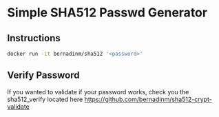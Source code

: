 # Simple SHA512 Passwd Generator

## Instructions

```bash
docker run -it bernadinm/sha512 '<password>'
```

## Verify Password

If you wanted to validate if your password works, check you the sha512_verify located here https://github.com/bernadinm/sha512-crypt-validate
